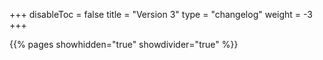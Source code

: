 +++
disableToc = false
title = "Version 3"
type = "changelog"
weight = -3
+++

{{% pages showhidden="true" showdivider="true" %}}
